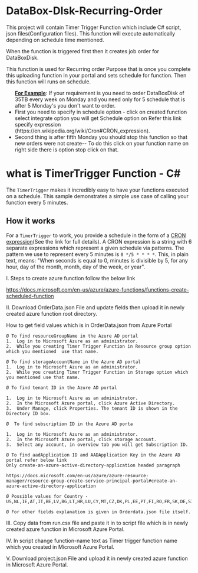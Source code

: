 # DataBox-DIsk-Recurring-Order

This project will contain Timer Trigger Function which include C# script, json files(Configuration files). This function will execute automatically depending on schedule time mentioned.

When the function is triggered first then it creates job order for DataBoxDisk.

This function is used for Recurring order Purpose that is once you complete this uploading function in your portal and sets schedule for function. Then this function will runs on schedule.

<ul><b><u>For Example</u></b>: If your requirement is you need to order DataBoxDisk of 35TB every week on Monday and you need only for 5 schedule that is after 5 Monday's you don't want to order.
		<li> First you need to specify in schedule option - click on created function select integrate option you will get  Schedule option on Refer this link specify expression (https://en.wikipedia.org/wiki/Cron#CRON_expression).</li>
		<li> Second thing is after fifth Monday you should stop this function so that new orders were not create-- To do this click on your function name on right side there is option stop click on that.</li></ul>

# what is TimerTrigger Function - C<span>#</span>

The `TimerTrigger` makes it incredibly easy to have your functions executed on a schedule. This sample demonstrates a simple use case of calling your function every 5 minutes.

## How it works

For a `TimerTrigger` to work, you provide a schedule in the form of a [CRON expression](https://en.wikipedia.org/wiki/Cron#CRON_expression)(See the link for full details). A CRON expression is a string with 6 separate expressions which represent a given schedule via patterns. The pattern we use to represent every 5 minutes is `0 */5 * * * *`. This, in plain text, means: "When seconds is equal to 0, minutes is divisible by 5, for any hour, day of the month, month, day of the week, or year".

 I. Steps to create azure function follow the below link
 
https://docs.microsoft.com/en-us/azure/azure-functions/functions-create-scheduled-function

II. Download OrderData.json File and update fields then upload it in newly created azure function root directory.

How to get field values which is in OrderData.json from Azure Portal

	Ø To find resourceGroupName in the Azure AD portal
	1.	Log in to Microsoft Azure as an administrator.
	2.	While you creating Timer Trigger Function in Resource group option which you mentioned  use that name.

	Ø To find storageAccountName in the Azure AD portal
	1.	Log in to Microsoft Azure as an administrator.
	2.	While you creating Timer Trigger Function in Storage option which you mentioned use that name.
	
	Ø To find tenant ID in the Azure AD portal

	1.	Log in to Microsoft Azure as an administrator.
	2.	In the Microsoft Azure portal, click Azure Active Directory.
	3.	Under Manage, click Properties. The tenant ID is shown in the Directory ID box.

	Ø  To find subscription ID in the Azure AD porta
	
	1. 	Log in to Microsoft Azure as an administrator.
	2.	In the Microsoft Azure portal, click storage account.
	3.	Select any account, in overview tab you will get Subscription ID.

	Ø To find aadApplication ID and AADApplication Key in the Azure AD portal refer below link 
	Only create-an-azure-active-directory-application headed paragraph

	https://docs.microsoft.com/en-us/azure/azure-resource-manager/resource-group-create-service-principal-portal#create-an-azure-active-directory-application
	
	Ø Possible values for Country - US,NL,IE,AT,IT,BE,LV,BG,LT,HR,LU,CY,MT,CZ,DK,PL,EE,PT,FI,RO,FR,SK,DE,SI,GR,ES,HU,SE,GB

	Ø For other fields explanation is given in Orderdata.json file itself.

III.  Copy data from run.csx file and paste it in to script file which is in newly created azure function in Microsoft Azure Portal.

IV.  In script change function-name text as Timer trigger function name which you created in Microsoft Azure Portal.

V.   Download project.json File and upload it in newly created azure function in Microsoft Azure Portal.
